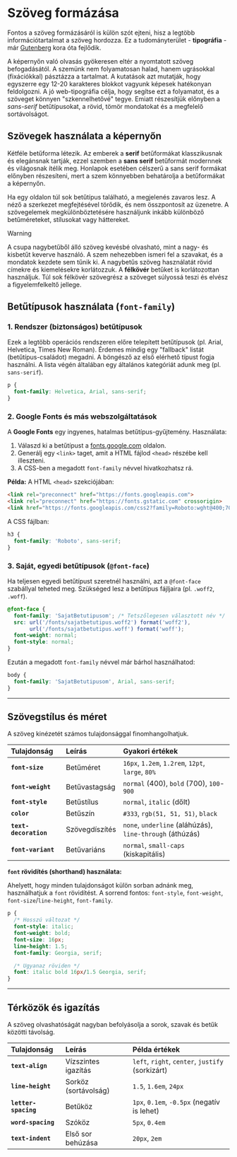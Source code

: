 # Szöveg formázása

Fontos a szöveg formázásáról is külön szót ejteni, hisz a legtöbb információtartalmat a szöveg hordozza. Ez a tudományterület - **tipográfia** - már [Gutenberg](https://en.wikipedia.org/wiki/Johannes_Gutenberg) kora óta fejlődik.

A képernyőn való olvasás gyökeresen eltér a nyomtatott szöveg befogadásától. A szemünk nem folyamatosan halad, hanem ugrásokkal (fixációkkal) pásztázza a tartalmat. A kutatások azt mutatják, hogy egyszerre egy 12-20 karakteres blokkot vagyunk képesek hatékonyan feldolgozni. A jó web-tipográfia célja, hogy segítse ezt a folyamatot, és a szöveget könnyen "szkennelhetővé" tegye. Emiatt részesítjük előnyben a *sans-serif* betűtípusokat, a rövid, tömör mondatokat és a megfelelő sortávolságot.

## Szövegek használata a képernyőn

Kétféle betűforma létezik. Az emberek a **serif** betűformákat klasszikusnak és elegánsnak tartják, ezzel szemben a **sans serif** betűformát modernnek és világosnak ítélik meg. Honlapok esetében célszerű a sans serif formákat előnyben részesíteni, mert a szem könnyebben behatárolja a betűformákat a képernyőn.

Ha egy oldalon túl sok betűtípus található, a megjelenés zavaros lesz. A néző a szerkezet megfejtésével törődik, és nem összpontosít az üzenetre. A szövegelemek megkülönböztetésére használjunk inkább különböző betűméreteket, stílusokat vagy háttereket.

>[!WARNING]
>A csupa nagybetűből álló szöveg kevésbé olvasható, mint a nagy- és kisbetűt keverve használó. A szem nehezebben ismeri fel a szavakat, és a mondatok kezdete sem tűnik ki. A nagybetűs szöveg használatát rövid címekre és kiemelésekre korlátozzuk.
>A **félkövér** betűket is korlátozottan használjuk. Túl sok félkövér szövegrész a szöveget súlyossá teszi és elvész a figyelemfelkeltő jellege.

## Betűtípusok használata (`font-family`)

### 1. Rendszer (biztonságos) betűtípusok
Ezek a legtöbb operációs rendszeren előre telepített betűtípusok (pl. Arial, Helvetica, Times New Roman). Érdemes mindig egy "fallback" listát (betűtípus-családot) megadni. A böngésző az első elérhető típust fogja használni. A lista végén általában egy általános kategóriát adunk meg (pl. `sans-serif`).
```css
p {
  font-family: Helvetica, Arial, sans-serif;
}
```

### 2. Google Fonts és más webszolgáltatások
A **Google Fonts** egy ingyenes, hatalmas betűtípus-gyűjtemény. Használata:
1.  Válaszd ki a betűtípust a [fonts.google.com](https://fonts.google.com) oldalon.
2.  Generálj egy `<link>` taget, amit a HTML fájlod `<head>` részébe kell illeszteni.
3.  A CSS-ben a megadott `font-family` névvel hivatkozhatsz rá.

**Példa:**
A HTML `<head>` szekciójában:
```html
<link rel="preconnect" href="https://fonts.googleapis.com">
<link rel="preconnect" href="https://fonts.gstatic.com" crossorigin>
<link href="https://fonts.googleapis.com/css2?family=Roboto:wght@400;700&display=swap" rel="stylesheet">
```
A CSS fájlban:
```css
h3 {
  font-family: 'Roboto', sans-serif;
}
```

### 3. Saját, egyedi betűtípusok (`@font-face`)
Ha teljesen egyedi betűtípust szeretnél használni, azt a `@font-face` szabállyal teheted meg. Szükséged lesz a betűtípus fájljaira (pl. `.woff2`, `.woff`).
```css
@font-face {
  font-family: 'SajatBetutipusom'; /* Tetszőlegesen választott név */
  src: url('/fonts/sajatbetutipus.woff2') format('woff2'),
       url('/fonts/sajatbetutipus.woff') format('woff');
  font-weight: normal;
  font-style: normal;
}
```
Ezután a megadott `font-family` névvel már bárhol használhatod:
```css
body {
  font-family: 'SajatBetutipusom', Arial, sans-serif;
}
```

---

## Szövegstílus és méret

A szöveg kinézetét számos tulajdonsággal finomhangolhatjuk.

| Tulajdonság | Leírás | Gyakori értékek |
| :--- | :--- | :--- |
| **`font-size`** | Betűméret | `16px`, `1.2em`, `1.2rem`, `12pt`, `large`, `80%` |
| **`font-weight`**| Betűvastagság | `normal` (400), `bold` (700), `100`-`900` |
| **`font-style`** | Betűstílus | `normal`, `italic` (dőlt) |
| **`color`** | Betűszín | `#333`, `rgb(51, 51, 51)`, `black` |
| **`text-decoration`** | Szövegdíszítés | `none`, `underline` (aláhúzás), `line-through` (áthúzás) |
| **`font-variant`**| Betűvariáns | `normal`, `small-caps` (kiskapitális) |

**`font` rövidítés (shorthand) használata:**

Ahelyett, hogy minden tulajdonságot külön sorban adnánk meg, használhatjuk a `font` rövidítést. A sorrend fontos: `font-style`, `font-weight`, `font-size`/`line-height`, `font-family`.
```css
p {
  /* Hosszú változat */
  font-style: italic;
  font-weight: bold;
  font-size: 16px;
  line-height: 1.5;
  font-family: Georgia, serif;

  /* Ugyanaz röviden */
  font: italic bold 16px/1.5 Georgia, serif;
}
```

---

## Térközök és igazítás

A szöveg olvashatóságát nagyban befolyásolja a sorok, szavak és betűk közötti távolság.

| Tulajdonság | Leírás | Példa értékek |
| :--- | :--- | :--- |
| **`text-align`** | Vízszintes igazítás | `left`, `right`, `center`, `justify` (sorkizárt) |
| **`line-height`**| Sorköz (sortávolság)| `1.5`, `1.6em`, `24px` |
| **`letter-spacing`**| Betűköz | `1px`, `0.1em`, `-0.5px` (negatív is lehet) |
| **`word-spacing`** | Szóköz | `5px`, `0.4em` |
| **`text-indent`** | Első sor behúzása | `20px`, `2em` |